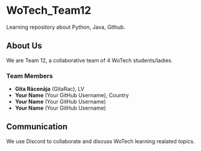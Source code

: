 # WoTech_Team12

Learning repository about Python, Java, Github.

## About Us
We are Team 12, a collaborative team of 4 WoTech students/ladies.

### Team Members
* **Gita Rācenāja** (GitaRac), LV
* **Your Name** (Your GitHub Username), Country
* **Your Name** (Your GitHub Username)
* **Your Name** (Your GitHub Username)

## Communication
We use Discord to collaborate and discuss WoTech learning realated topics.


